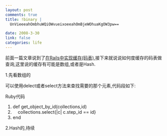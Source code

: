 ```yaml
--- 
layout: post
comments: true
title: !binary |
  UnVieeeahOmbhuWQiOWvueixoeeahOmBjeWOhuaKgOW3pw==

date: 2008-3-30
link: false
categories: life
---
```

<p>前面一篇文章说到了<a href="http://iceskysl.1sters.com/?action=show&amp;id=238">在Rails中实现缓存(码表)</a>,接下来就说说如何度缓存的码表做查询,这里说的缓存有可能是数组,或者是Hash.</p>
<p>1.先看数组的</p>
<p>可以使用delect或者select方法来查找需要的那个元素,代码段如下:</p>
<p>
<div class="codeText">
<div class="codeHead">Ruby代码</div>
<ol start="1" class="dp-rb">
    <li class="alt"><span><span class="keyword">def</span><span>&nbsp;get_object_by_id(collections,id)&nbsp;&nbsp;</span></span></li>
    <li class=""><span>&nbsp;&nbsp;&nbsp;&nbsp;collections.select{|c|&nbsp;c.step_id&nbsp;==&nbsp;id}&nbsp;&nbsp;</span></li>
    <li class="alt"><span><span class="keyword">end</span><span>&nbsp;&nbsp;</span></span></li>
</ol>
</div>
2.Hash的,待续</p>
